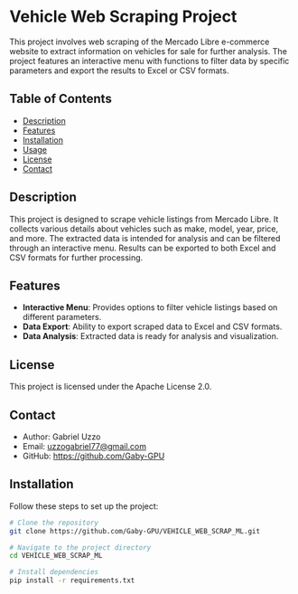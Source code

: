 # Vehicle Web Scraping Project

This project involves web scraping of the Mercado Libre e-commerce website to extract information on vehicles for sale for further analysis. The project features an interactive menu with functions to filter data by specific parameters and export the results to Excel or CSV formats.

## Table of Contents

- [Description](#description)
- [Features](#features)
- [Installation](#installation)
- [Usage](#usage)
- [License](#license)
- [Contact](#contact)

## Description

This project is designed to scrape vehicle listings from Mercado Libre. It collects various details about vehicles such as make, model, year, price, and more. The extracted data is intended for analysis and can be filtered through an interactive menu. Results can be exported to both Excel and CSV formats for further processing.

## Features

- **Interactive Menu**: Provides options to filter vehicle listings based on different parameters.
- **Data Export**: Ability to export scraped data to Excel and CSV formats.
- **Data Analysis**: Extracted data is ready for analysis and visualization.

## License

This project is licensed under the Apache License 2.0.

## Contact

- Author: Gabriel Uzzo
- Email: uzzogabriel77@gmail.com
- GitHub: https://github.com/Gaby-GPU

## Installation

Follow these steps to set up the project:

```bash
# Clone the repository
git clone https://github.com/Gaby-GPU/VEHICLE_WEB_SCRAP_ML.git

# Navigate to the project directory
cd VEHICLE_WEB_SCRAP_ML

# Install dependencies
pip install -r requirements.txt


